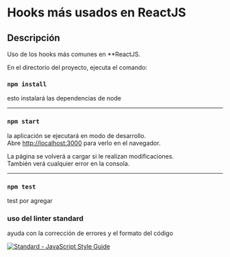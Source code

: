 # Hooks más usados en ReactJS

## Descripción

Uso de los hooks más comunes en  **ReactJS. 

En el directorio del proyecto, ejecuta el comando:

### `npm install`

esto instalará las dependencias de node

---

### `npm start`

la aplicación se ejecutará en modo de desarrollo. \
Abre [http://localhost:3000](http://localhost:3000) para verlo en el navegador.

La página se volverá a cargar si le realizan modificaciones. \
También verá cualquier error en la consola.

---

### `npm test`

test por agregar


### uso del linter standard
ayuda con la corrección de errores y el formato del código 

[![Standard - JavaScript Style Guide](https://img.shields.io/badge/code%20style-standard-brightgreen.svg)](https://standardjs.com/)
